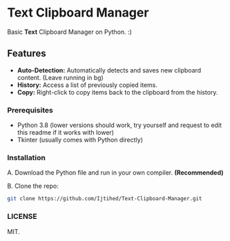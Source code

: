 # Text Clipboard Manager

Basic **Text** Clipboard Manager on Python. :)

## Features

- **Auto-Detection:** Automatically detects and saves new clipboard content. (Leave running in bg)
- **History:** Access a list of previously copied items.
- **Copy:** Right-click to copy items back to the clipboard from the history.

### Prerequisites

- Python 3.8 (lower versions should work, try yourself and request to edit this readme if it works with lower)
- Tkinter (usually comes with Python directly)

### Installation

A. Download the Python file and run in your own compiler. **(Recommended)**

B. Clone the repo:
   ```bash
   git clone https://github.com/Ijtihed/Text-Clipboard-Manager.git
   ```

### LICENSE

MIT.
